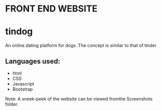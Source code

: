 # FRONT END WEBSITE

# tindog
An online dating platform for dogs. The concept is similar to that of tinder

## Languages used:
- html
- CSS
- Javascript
- Bootstrap

Note: A sneek-peek of the website can be viewed fromthe Screenshots folder.
